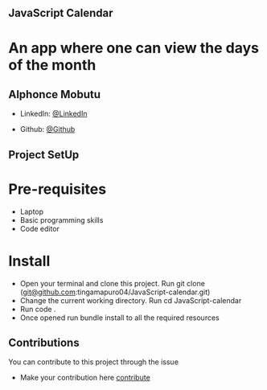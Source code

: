## JavaScript Calendar

# An app where one can view the days of the month

## Alphonce Mobutu
- LinkedIn: [@LinkedIn](https://www.linkedin.com/in/adoyo-alphonce)

- Github: [@Github](https://github.com/tingamapuro04)

## Project SetUp

# Pre-requisites
- Laptop
- Basic programming skills
- Code editor

# Install
- Open your terminal and clone this project. Run git clone (git@github.com:tingamapuro04/JavaScript-calendar.git)
- Change the current working directory. Run cd JavaScript-calendar
- Run code .
- Once opened run bundle install to all the required resources

## Contributions
You can contribute to this project through the issue
- Make your contribution here [contribute](https://github.com/tingamapuro04/JavaScript-calendar/issues/4)
